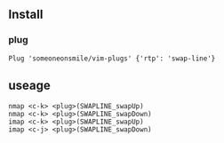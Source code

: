 ## Install

### plug

```
Plug 'someoneonsmile/vim-plugs' {'rtp': 'swap-line'}
```

## useage

```
nmap <c-k> <plug>(SWAPLINE_swapUp)
nmap <c-k> <plug>(SWAPLINE_swapDown)
imap <c-k> <plug>(SWAPLINE_swapUp)
imap <c-j> <plug>(SWAPLINE_swapDown)
```
